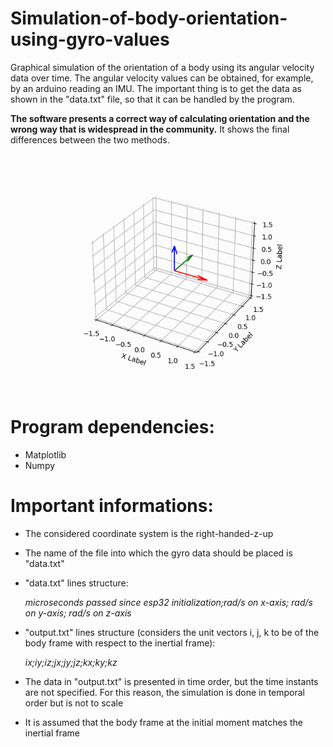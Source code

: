 # Simulation-of-body-orientation-using-gyro-values
Graphical simulation of the orientation of a body using its angular velocity data over time. The angular velocity values can be obtained, for example, by an arduino reading an IMU. The important thing is to get the data as shown in the "data.txt" file, so that it can be handled by the program.

**The software presents a correct way of calculating orientation and the wrong way that is widespread in the community.** It shows the final differences between the two methods.

![](https://github.com/TiagoARAlves/Simulation-of-body-orientation-using-gyro-values/blob/main/animation.gif)

# Program dependencies:
- Matplotlib
- Numpy

# Important informations:
- The  considered coordinate system is the right-handed-z-up
- The name of the file into which the gyro data should be placed is "data.txt"
- "data.txt" lines structure:

    *microseconds passed since esp32 initialization;rad/s on x-axis; rad/s on y-axis; rad/s on z-axis*
- "output.txt" lines structure (considers the unit vectors i, j, k to be of the body frame with respect to the inertial frame):

    *ix;iy;iz;jx;jy;jz;kx;ky;kz*
- The data in "output.txt" is presented in time order, but the time instants are not specified. For this reason, the simulation is done in temporal order but is not to scale
- It is assumed that the body frame at the initial moment matches the inertial frame
